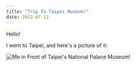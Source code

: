 ```yaml
---
title: "Trip To Taipei Museum!"
date: 2022-07-12
---
```


Hello! 

I went to Taipei, and here's a picture of it: 

![Me in Front of Taipei's National Palace Museum!](./assets/img/taipei/taipei.jpg)
 
